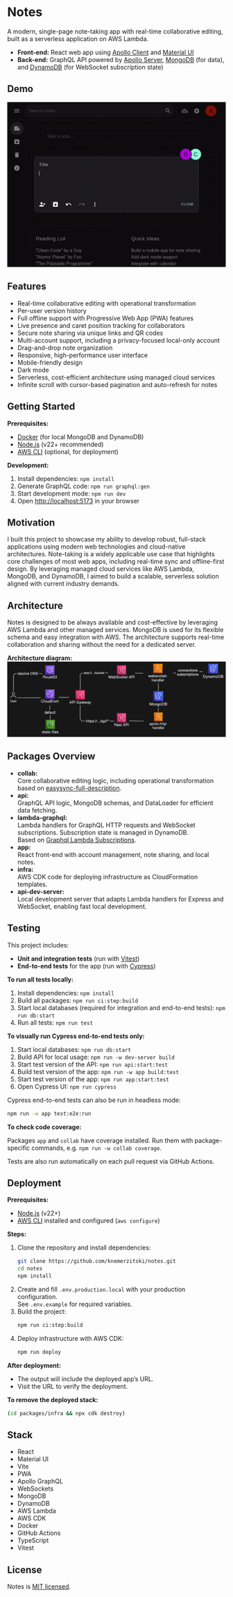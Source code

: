 # Notes

A modern, single-page note-taking app with real-time collaborative editing, built as a serverless application on AWS Lambda.

- **Front-end:** React web app using [Apollo Client](https://www.apollographql.com/docs/react/) and [Material UI](https://mui.com/)
- **Back-end:** GraphQL API powered by [Apollo Server](https://www.apollographql.com/docs/apollo-server), [MongoDB](https://www.mongodb.com/) (for data), and [DynamoDB](https://aws.amazon.com/dynamodb/) (for WebSocket subscription state)

## Demo

[![Demo](./packages/app/docs/demo.gif)](https://notes.knemerzitski.com)

## Features

- Real-time collaborative editing with operational transformation
- Per-user version history
- Full offline support with Progressive Web App (PWA) features
- Live presence and caret position tracking for collaborators
- Secure note sharing via unique links and QR codes
- Multi-account support, including a privacy-focused local-only account
- Drag-and-drop note organization
- Responsive, high-performance user interface
- Mobile-friendly design
- Dark mode
- Serverless, cost-efficient architecture using managed cloud services
- Infinite scroll with cursor-based pagination and auto-refresh for notes

## Getting Started

**Prerequisites:**

- [Docker](https://www.docker.com/) (for local MongoDB and DynamoDB)
- [Node.js](https://nodejs.org/) (v22+ recommended)
- [AWS CLI](https://aws.amazon.com/cli/) (optional, for deployment)

**Development:**

1. Install dependencies: `npm install`
2. Generate GraphQL code: `npm run graphql:gen`
3. Start development mode: `npm run dev`
4. Open [http://localhost:5173](http://localhost:5173) in your browser

## Motivation

I built this project to showcase my ability to develop robust, full-stack applications using modern web technologies and cloud-native architectures.
Note-taking is a widely applicable use case that highlights core challenges of most web apps, including real-time sync and offline-first design.
By leveraging managed cloud services like AWS Lambda, MongoDB, and DynamoDB, I aimed to build a scalable, serverless solution aligned with current industry demands.

## Architecture

Notes is designed to be always available and cost-effective by leveraging AWS Lambda and other managed services.
MongoDB is used for its flexible schema and easy integration with AWS.
The architecture supports real-time collaboration and sharing without the need for a dedicated server.

**Architecture diagram:**  
![Architecture overview](packages/infra/docs/architecture-overview.png)

## Packages Overview

- **collab:**  
  Core collaborative editing logic, including operational transformation based on [easysync-full-description](./packages/collab/docs/easysync-full-description.pdf).
- **api:**  
  GraphQL API logic, MongoDB schemas, and DataLoader for efficient data fetching.
- **lambda-graphql:**  
  Lambda handlers for GraphQL HTTP requests and WebSocket subscriptions. Subscription state is managed in DynamoDB.  
  Based on [Graphql Lambda Subscriptions](https://github.com/reconbot/graphql-lambda-subscriptions).
- **app:**  
  React front-end with account management, note sharing, and local notes.
- **infra:**  
  AWS CDK code for deploying infrastructure as CloudFormation templates.
- **api-dev-server:**  
  Local development server that adapts Lambda handlers for Express and WebSocket, enabling fast local development.

## Testing

This project includes:

- **Unit and integration tests** (run with [Vitest](https://vitest.dev/))
- **End-to-end tests** for the app (run with [Cypress](https://www.cypress.io/))

**To run all tests locally:**

1. Install dependencies: `npm install`
2. Build all packages: `npm run ci:step:build`
3. Start local databases (required for integration and end-to-end tests): `npm run db:start`
4. Run all tests: `npm run test`

**To visually run Cypress end-to-end tests only:**

1. Start local databases: `npm run db:start`
2. Build API for local usage: `npm run -w dev-server build`
3. Start test version of the API: `npm run api:start:test`
4. Build test version of the app: `npm run -w app build:test`
5. Start test version of the app: `npm run app:start:test`
6. Open Cypress UI: `npm run cypress`

Cypress end-to-end tests can also be run in headless mode:

```bash
npm run -w app test:e2e:run
```

**To check code coverage:**

Packages `app` and `collab` have coverage installed.
Run them with package-specific commands, e.g. `npm run -w collab coverage`.

Tests are also run automatically on each pull request via GitHub Actions.

## Deployment

**Prerequisites:**

- [Node.js](https://nodejs.org/) (v22+)
- [AWS CLI](https://aws.amazon.com/cli/) installed and configured (`aws configure`)

**Steps:**

1. Clone the repository and install dependencies:
   ```bash
   git clone https://github.com/knemerzitski/notes.git
   cd notes
   npm install
   ```
2. Create and fill `.env.production.local` with your production configuration.  
   See `.env.example` for required variables.
3. Build the project:
   ```bash
   npm run ci:step:build
   ```
4. Deploy infrastructure with AWS CDK:
   ```bash
   npm run deploy
   ```

**After deployment:**

- The output will include the deployed app’s URL.
- Visit the URL to verify the deployment.

**To remove the deployed stack:**

```bash
(cd packages/infra && npx cdk destroy)
```

## Stack

- React
- Material UI
- Vite
- PWA
- Apollo GraphQL
- WebSockets
- MongoDB
- DynamoDB
- AWS Lambda
- AWS CDK
- Docker
- GitHub Actions
- TypeScript
- Vitest

## License

Notes is [MIT licensed](./LICENSE).
